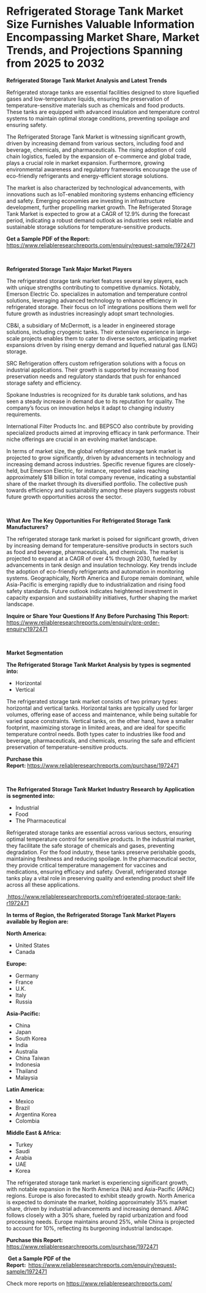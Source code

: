 <p><h1>Refrigerated Storage Tank Market Size Furnishes Valuable Information Encompassing Market Share, Market Trends, and Projections Spanning from 2025 to 2032</h1></p><p><strong>Refrigerated Storage Tank Market Analysis and Latest Trends</strong></p>
<p><p>Refrigerated storage tanks are essential facilities designed to store liquefied gases and low-temperature liquids, ensuring the preservation of temperature-sensitive materials such as chemicals and food products. These tanks are equipped with advanced insulation and temperature control systems to maintain optimal storage conditions, preventing spoilage and ensuring safety.</p><p>The Refrigerated Storage Tank Market is witnessing significant growth, driven by increasing demand from various sectors, including food and beverage, chemicals, and pharmaceuticals. The rising adoption of cold chain logistics, fueled by the expansion of e-commerce and global trade, plays a crucial role in market expansion. Furthermore, growing environmental awareness and regulatory frameworks encourage the use of eco-friendly refrigerants and energy-efficient storage solutions.</p><p>The market is also characterized by technological advancements, with innovations such as IoT-enabled monitoring systems enhancing efficiency and safety. Emerging economies are investing in infrastructure development, further propelling market growth. The Refrigerated Storage Tank Market is expected to grow at a CAGR of 12.9% during the forecast period, indicating a robust demand outlook as industries seek reliable and sustainable storage solutions for temperature-sensitive products.</p></p>
<p><strong>Get a Sample PDF of the Report:&nbsp;</strong> <a href="https://www.reliableresearchreports.com/enquiry/request-sample/1972471?utm_campaign=2128&utm_medium=2&utm_source=Github&utm_content=ia&utm_term=20022025&utm_id=refrigerated-storage-tank">https://www.reliableresearchreports.com/enquiry/request-sample/1972471</a></p>
<p>&nbsp;</p>
<p><strong>Refrigerated Storage Tank Major Market Players</strong></p>
<p><p>The refrigerated storage tank market features several key players, each with unique strengths contributing to competitive dynamics. Notably, Emerson Electric Co. specializes in automation and temperature control solutions, leveraging advanced technology to enhance efficiency in refrigerated storage. Their focus on IoT integrations positions them well for future growth as industries increasingly adopt smart technologies.</p><p>CB&I, a subsidiary of McDermott, is a leader in engineered storage solutions, including cryogenic tanks. Their extensive experience in large-scale projects enables them to cater to diverse sectors, anticipating market expansions driven by rising energy demand and liquefied natural gas (LNG) storage.</p><p>SRC Refrigeration offers custom refrigeration solutions with a focus on industrial applications. Their growth is supported by increasing food preservation needs and regulatory standards that push for enhanced storage safety and efficiency.</p><p>Spokane Industries is recognized for its durable tank solutions, and has seen a steady increase in demand due to its reputation for quality. The company’s focus on innovation helps it adapt to changing industry requirements.</p><p>International Filter Products Inc. and BEPSCO also contribute by providing specialized products aimed at improving efficacy in tank performance. Their niche offerings are crucial in an evolving market landscape.</p><p>In terms of market size, the global refrigerated storage tank market is projected to grow significantly, driven by advancements in technology and increasing demand across industries. Specific revenue figures are closely-held, but Emerson Electric, for instance, reported sales reaching approximately $18 billion in total company revenue, indicating a substantial share of the market through its diversified portfolio. The collective push towards efficiency and sustainability among these players suggests robust future growth opportunities across the sector.</p></p>
<p>&nbsp;</p>
<p><strong>What Are The Key Opportunities For Refrigerated Storage Tank Manufacturers?</strong></p>
<p><p>The refrigerated storage tank market is poised for significant growth, driven by increasing demand for temperature-sensitive products in sectors such as food and beverage, pharmaceuticals, and chemicals. The market is projected to expand at a CAGR of over 4% through 2030, fueled by advancements in tank design and insulation technology. Key trends include the adoption of eco-friendly refrigerants and automation in monitoring systems. Geographically, North America and Europe remain dominant, while Asia-Pacific is emerging rapidly due to industrialization and rising food safety standards. Future outlook indicates heightened investment in capacity expansion and sustainability initiatives, further shaping the market landscape.</p></p>
<p><strong>Inquire or Share Your Questions If Any Before Purchasing This Report:</strong> <a href="https://www.reliableresearchreports.com/enquiry/pre-order-enquiry/1972471?utm_campaign=2128&utm_medium=2&utm_source=Github&utm_content=ia&utm_term=20022025&utm_id=refrigerated-storage-tank">https://www.reliableresearchreports.com/enquiry/pre-order-enquiry/1972471</a></p>
<p>&nbsp;</p>
<p><strong>Market Segmentation</strong></p>
<p><strong>The Refrigerated Storage Tank Market Analysis by types is segmented into:</strong></p>
<p><ul><li>Horizontal</li><li>Vertical</li></ul></p>
<p><p>The refrigerated storage tank market consists of two primary types: horizontal and vertical tanks. Horizontal tanks are typically used for larger volumes, offering ease of access and maintenance, while being suitable for varied space constraints. Vertical tanks, on the other hand, have a smaller footprint, maximizing storage in limited areas, and are ideal for specific temperature control needs. Both types cater to industries like food and beverage, pharmaceuticals, and chemicals, ensuring the safe and efficient preservation of temperature-sensitive products.</p></p>
<p><strong>Purchase this Report:&nbsp;</strong><a href="https://www.reliableresearchreports.com/purchase/1972471?utm_campaign=2128&utm_medium=2&utm_source=Github&utm_content=ia&utm_term=20022025&utm_id=refrigerated-storage-tank">https://www.reliableresearchreports.com/purchase/1972471</a></p>
<p>&nbsp;</p>
<p><strong>The Refrigerated Storage Tank Market Industry Research by Application is segmented into:</strong></p>
<p><ul><li>Industrial</li><li>Food</li><li>The Pharmaceutical</li></ul></p>
<p><p>Refrigerated storage tanks are essential across various sectors, ensuring optimal temperature control for sensitive products. In the industrial market, they facilitate the safe storage of chemicals and gases, preventing degradation. For the food industry, these tanks preserve perishable goods, maintaining freshness and reducing spoilage. In the pharmaceutical sector, they provide critical temperature management for vaccines and medications, ensuring efficacy and safety. Overall, refrigerated storage tanks play a vital role in preserving quality and extending product shelf life across all these applications.</p></p>
<p><a href="https://www.reliableresearchreports.com/refrigerated-storage-tank-r1972471?utm_campaign=2128&utm_medium=2&utm_source=Github&utm_content=ia&utm_term=20022025&utm_id=refrigerated-storage-tank">&nbsp;https://www.reliableresearchreports.com/refrigerated-storage-tank-r1972471</a></p>
<p><strong>In terms of Region, the Refrigerated Storage Tank Market Players available by Region are:</strong></p>
<p>
    <p> <strong> North America: </strong>
        <ul>
            <li>United States</li>
            <li>Canada</li>
        </ul>
        </p> 
    <p> <strong> Europe: </strong>
        <ul>
            <li>Germany</li>
            <li>France</li>
            <li>U.K.</li>
            <li>Italy</li>
            <li>Russia</li>
        </ul>
        </p> 
    <p> <strong> Asia-Pacific: </strong>
        <ul>
            <li>China</li>
            <li>Japan</li>
            <li>South Korea</li>
            <li>India</li>
            <li>Australia</li>
            <li>China Taiwan</li>
            <li>Indonesia</li>
            <li>Thailand</li>
            <li>Malaysia</li>
        </ul>
        </p> 
    <p> <strong> Latin America: </strong>
        <ul>
            <li>Mexico</li>
            <li>Brazil</li>
            <li>Argentina Korea</li>
            <li>Colombia</li>
        </ul>
        </p> 
    <p> <strong> Middle East & Africa: </strong>
        <ul>
            <li>Turkey</li>
            <li>Saudi</li>
            <li>Arabia</li>
            <li>UAE</li>
            <li>Korea</li>
        </ul>
    </p>
    </p>
<p><p>The refrigerated storage tank market is experiencing significant growth, with notable expansion in the North America (NA) and Asia-Pacific (APAC) regions. Europe is also forecasted to exhibit steady growth. North America is expected to dominate the market, holding approximately 35% market share, driven by industrial advancements and increasing demand. APAC follows closely with a 30% share, fueled by rapid urbanization and food processing needs. Europe maintains around 25%, while China is projected to account for 10%, reflecting its burgeoning industrial landscape.</p></p>
<p><strong>Purchase this Report: </strong><a href="https://www.reliableresearchreports.com/purchase/1972471?utm_campaign=2128&utm_medium=2&utm_source=Github&utm_content=ia&utm_term=20022025&utm_id=refrigerated-storage-tank">https://www.reliableresearchreports.com/purchase/1972471</a></p>
<p>&nbsp;<strong>Get a Sample PDF of the Report:&nbsp;&nbsp;</strong><a href="https://www.reliableresearchreports.com/enquiry/request-sample/1972471?utm_campaign=2128&utm_medium=2&utm_source=Github&utm_content=ia&utm_term=20022025&utm_id=refrigerated-storage-tank">https://www.reliableresearchreports.com/enquiry/request-sample/1972471</a></p>
<p><strong></strong></p>
<p>Check more reports on <a href="https://www.reliableresearchreports.com/?utm_campaign=2128&utm_medium=2&utm_source=Github&utm_content=ia&utm_term=20022025&utm_id=refrigerated-storage-tank">https://www.reliableresearchreports.com/</a></p>